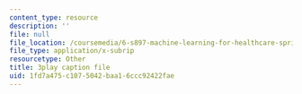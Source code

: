 ```yaml
---
content_type: resource
description: ''
file: null
file_location: /coursemedia/6-s897-machine-learning-for-healthcare-spring-2019/1fd7a475c1075042baa16ccc92422fae_lkO2ocJBsmI.vtt
file_type: application/x-subrip
resourcetype: Other
title: 3play caption file
uid: 1fd7a475-c107-5042-baa1-6ccc92422fae
---
```

